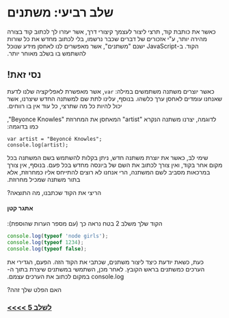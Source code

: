 # &#x202b; שלב רביעי: משתנים

&#x202b;
כאשר את כותבת קוד, תרצי ליצור לעצמך קיצורי דרך, אשר יעזרו לך לכתוב קוד בצורה מהירה יותר, ע"י אזכורים של דברים שכבר נרשמו, בלי לכתוב מחדש את כל שורות הקוד. ב-JavaScript ישנם "משתנים", אשר מאפשרים לנו לאחסן מידע שנוכל להשתמש בו בשלב מאוחר יותר.

## &#x202b; נסי זאת!

&#x202b;
כאשר יוצרים משתנה משתמשים במילה: `var`, אשר מאפשרת לאפליקציה שלנו לדעת שאנחנו עומדים לאחסן ערך כלשהו.
בנוסף, עלינו לתת שם למשתנה החדש שיצרנו, אשר יכול להיות כל מה שתרצי, כל עוד אין בו רווחים.

&#x202b;
לדוגמה, יצרנו משתנה הנקרא "artist" המאחסן את המחרוזת "Beyonce Knowles", כמו בדוגמה:

```
var artist = "Beyoncé Knowles";​
console.log(artist);
```

&#x202b;
שימי לב, כאשר את יוצרת משתנה חדש, ניתן בקלות להשתמש בשם המשתנה בכל מקום אחר בקוד, ואין צורך לכתוב את השם של ביונסה מחדש בכל פעם.
בנוסף, אין צורך במרכאות מסביב לשם המשתנה, הרי אנחנו לא רוצים להתייחס אליו כמחרוזת, אלא בתור משתנה שמכיל מחרוזת.

&#x202b;
הריצי את הקוד שכתבנו, מה התוצאה?

#### &#x202b; אתגר קטן

&#x202b;
הקוד שלך משלב 2 בטח נראה כך (עם מספר הערות שהוספת):

```js
console.log(typeof 'node girls');
console.log(typeof 1234);
console.log(typeof false);
```

&#x202b;
כעת, כשאת יודעת כיצד ליצור משתנים, שכתבי את הקוד הזה. הפעם, הגדירי את הערכים כמשתנים בראש הקובץ. לאחר מכן, השתמשי במשתנים שיצרת בתוך ה- console.log במקום לכתוב את הערכים עצמם.

&#x202b;
האם הפלט שלך זהה?

### &#x202b; [לשלב 5 >>>>](https://github.com/node-girls/beginners-javascript-hebrew/blob/master/step05.md)
